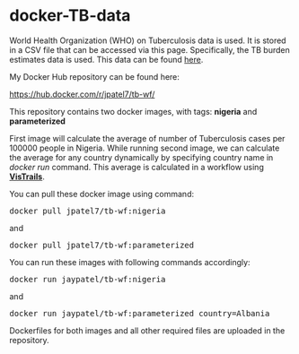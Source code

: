 # docker-TB-data
World Health Organization (WHO) on Tuberculosis data is used. It is stored in a CSV file that can be accessed via this page. Specifically, the TB burden estimates data is used. This data can be found <a href="https://extranet.who.int/tme/generateCSV.asp?ds=estimates">here</a>.

My Docker Hub repository can be found here:

https://hub.docker.com/r/jpatel7/tb-wf/

This repository contains two docker images, with tags: <b>nigeria</b> and <b>parameterized</b>

First image will calculate the average of number of Tuberculosis cases per 100000 people in Nigeria.
While running second image, we can calculate the average for any country dynamically by specifying country name in <i>docker run</i> command.
This average is calculated in a workflow using <a href="https://www.vistrails.org/index.php/Downloads"><b>VisTrails</b></a>.

You can pull these docker image using command:

<pre>docker pull jpatel7/tb-wf:nigeria</pre>
and
<pre>docker pull jpatel7/tb-wf:parameterized</pre>

You can run these images with following commands accordingly:
<pre>docker run jaypatel/tb-wf:nigeria</pre>
and
<pre>docker run jaypatel/tb-wf:parameterized country=Albania</pre>

Dockerfiles for both images and all other required files are uploaded in the repository.
